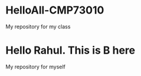 # HelloAll-CMP73010
My repository for my class
# Hello Rahul. This is B here
My repository for myself
